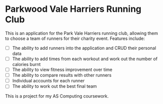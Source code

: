 Parkwood Vale Harriers Running Club
===============================
This is an application for the Park Vale Harriers running club,
allowing them to choose a team of runners for their charity event. Features include:

- [ ] The ability to add runners into the application and CRUD their personal data
- [ ] The ability to add times from each workout and work out the number of calories burnt
- [ ] The ability to view fitness improvement over time
- [ ] The ability to compare results with other runners
- [ ] Individual accounts for each runner
- [ ] The ability to work out the best final team

This is a project for my AS Computing coursework.